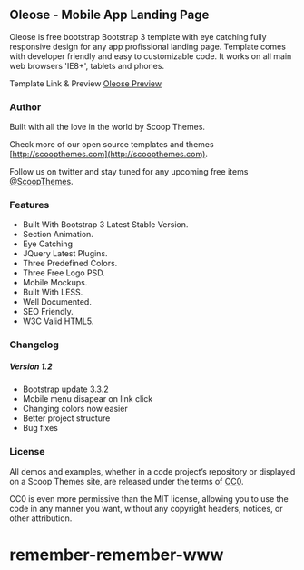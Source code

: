 ## Oleose - Mobile App Landing Page

Oleose is free bootstrap Bootstrap 3 template with eye catching fully responsive design for any app profissional landing page. Template comes with developer friendly and easy to customizable code. It works on all main web browsers 'IE8+', tablets and phones.

Template Link & Preview [Oleose Preview](http://www.scoopthemes.com/templates/Oleose-Theme/)

### Author

Built with all the love in the world by Scoop Themes.

Check more of our open source templates and themes [http://scoopthemes.com](http://scoopthemes.com).

Follow us on twitter and stay tuned for any upcoming free items [@ScoopThemes](https://twitter.com/ScoopThemes).

### Features

+ Built With Bootstrap 3 Latest Stable Version.
+ Section Animation.
+ Eye Catching
+ JQuery Latest Plugins.
+ Three Predefined Colors.
+ Three Free Logo PSD.
+ Mobile Mockups.
+ Built With LESS.
+ Well Documented.
+ SEO Friendly.
+ W3C Valid HTML5.

### Changelog

##### Version 1.2
+ Bootstrap update 3.3.2
+ Mobile menu disapear on link click
+ Changing colors now easier
+ Better project structure
+ Bug fixes


### License

All demos and examples, whether in a code project’s repository or displayed on a Scoop Themes site, are released under the terms of [CC0](http://en.wikipedia.org/wiki/Creative_Commons_license/).

CC0 is even more permissive than the MIT license, allowing you to use the code in any manner you want, without any copyright headers, notices, or other attribution.

# remember-remember-www
